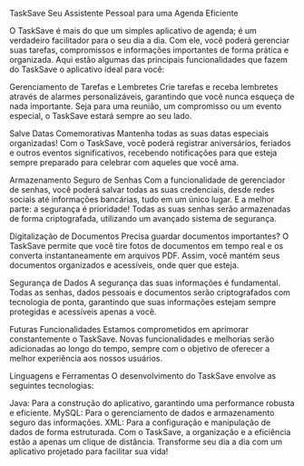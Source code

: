 TaskSave
Seu Assistente Pessoal para uma Agenda Eficiente

O TaskSave é mais do que um simples aplicativo de agenda; é um verdadeiro facilitador para o seu dia a dia. Com ele, você poderá gerenciar suas tarefas, compromissos e informações importantes de forma prática e organizada. Aqui estão algumas das principais funcionalidades que fazem do TaskSave o aplicativo ideal para você:

Gerenciamento de Tarefas e Lembretes
Crie tarefas e receba lembretes através de alarmes personalizáveis, garantindo que você nunca esqueça de nada importante. Seja para uma reunião, um compromisso ou um evento especial, o TaskSave estará sempre ao seu lado.

Salve Datas Comemorativas
Mantenha todas as suas datas especiais organizadas! Com o TaskSave, você poderá registrar aniversários, feriados e outros eventos significativos, recebendo notificações para que esteja sempre preparado para celebrar com aqueles que você ama.

Armazenamento Seguro de Senhas
Com a funcionalidade de gerenciador de senhas, você poderá salvar todas as suas credenciais, desde redes sociais até informações bancárias, tudo em um único lugar. E a melhor parte: a segurança é prioridade! Todas as suas senhas serão armazenadas de forma criptografada, utilizando um avançado sistema de segurança.

Digitalização de Documentos
Precisa guardar documentos importantes? O TaskSave permite que você tire fotos de documentos em tempo real e os converta instantaneamente em arquivos PDF. Assim, você mantém seus documentos organizados e acessíveis, onde quer que esteja.

Segurança de Dados
A segurança das suas informações é fundamental. Todas as senhas, dados pessoais e documentos serão criptografados com tecnologia de ponta, garantindo que suas informações estejam sempre protegidas e acessíveis apenas a você.

Futuras Funcionalidades
Estamos comprometidos em aprimorar constantemente o TaskSave. Novas funcionalidades e melhorias serão adicionadas ao longo do tempo, sempre com o objetivo de oferecer a melhor experiência aos nossos usuários.

Linguagens e Ferramentas
O desenvolvimento do TaskSave envolve as seguintes tecnologias:

Java: Para a construção do aplicativo, garantindo uma performance robusta e eficiente.
MySQL: Para o gerenciamento de dados e armazenamento seguro das informações.
XML: Para a configuração e manipulação de dados de forma estruturada.
Com o TaskSave, a organização e a eficiência estão a apenas um clique de distância. Transforme seu dia a dia com um aplicativo projetado para facilitar sua vida!
